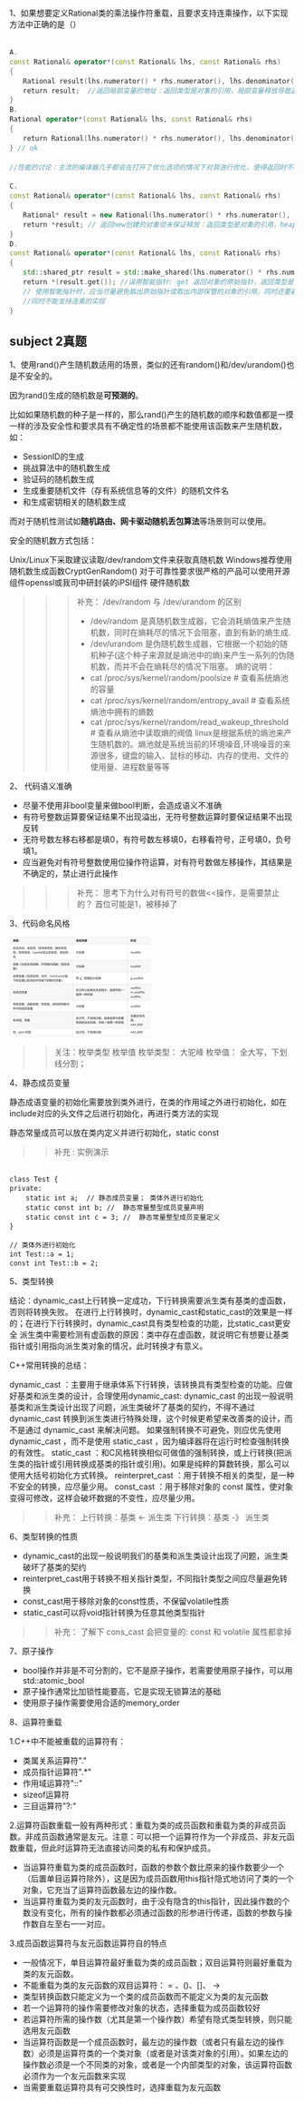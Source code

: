 # 



##


1、如果想要定义Rational类的乘法操作符重载，且要求支持连乘操作，以下实现方法中正确的是（）

```  c++

A.
const Rational& operator*(const Rational& lhs, const Rational& rhs)
{
　　Rational result(lhs.numerator() * rhs.numerator(), lhs.denominator() * rhs.denominator());
　　return result;  //返回局部变量的地址：返回类型是对象的引用，局部变量释放导致返回引用悬空
}
B.
Rational operator*(const Rational& lhs, const Rational& rhs)
{
　　return Rational(lhs.numerator() * rhs.numerator(), lhs.denominator() * rhs.denominator());
} // ok   

//性能的讨论：主流的编译器几乎都会在打开了优化选项的情况下对其进行优化，使得返回时不发生对象拷贝。

C.
const Rational& operator*(const Rational& lhs, const Rational& rhs)
{
　　Rational* result = new Rational(lhs.numerator() * rhs.numerator(), lhs.denominator() * rhs.denominator());
　　return *result; // 返回new创建的对象但未保证释放：返回类型是对象的引用，heap上对象不会悬空；但Rational c = a * b 会导致a*b的临时对象的指针丢失，造成内存泄漏；同时，禁止将局部变量的地址返回到其作用域以外。
}
D.
const Rational& operator*(const Rational& lhs, const Rational& rhs)
{
　　std::shared_ptr result = std::make_shared(lhs.numerator() * rhs.numerator(), lhs.denominator() * rhs.denominator());
　　return *(result.get()); //误用智能指针: get 返回对象的原始指针，返回类型是引用，管理指针计数器不会增加1，导致函数结束后，指向悬空了。 
　　// 使用智能指针时，应当尽量避免取出原始指针或取出内部保管的对象的引用，同时还要避免使用智能指针类型的引用。只有这样才能充分发挥智能指针自动管理生命周期的作用，减少编码错误. 
　　//同时不能支持连乘的实现
}

```



## subject 2真题 

1、使用rand()产生随机数适用的场景，类似的还有random()和/dev/urandom()也是不安全的。

因为rand()生成的随机数是**可预测的**。

比如如果随机数的种子是一样的，那么rand()产生的随机数的顺序和数值都是一摸一样的涉及安全性和要求具有不确定性的场景都不能使用该函数来产生随机数，如：

* SessionID的生成
* 挑战算法中的随机数生成
* 验证码的随机数生成
* 生成重要随机文件（存有系统信息等的文件）的随机文件名
* 和生成密钥相关的随机数生成

而对于随机性测试如**随机路由、网卡驱动随机丢包算法**等场景则可以使用。

安全的随机数方式包括：

Unix/Linux下采取建议读取/dev/random文件来获取真随机数
Windows推荐使用随机数生成函数CryptGenRandom()
对于可靠性要求很严格的产品可以使用开源组件openssl或我司中研封装的iPSI组件
硬件随机数

>>> 补充： 
>>> /dev/random 与 /dev/urandom 的区别
>>> * /dev/random 是真随机数生成器，它会消耗熵值来产生随机数，同时在熵耗尽的情况下会阻塞，直到有新的熵生成.
>>> * /dev/urandom 是伪随机数生成器，它根据一个初始的随机种子(这个种子来源就是熵池中的熵)来产生一系列的伪随机数，而并不会在熵耗尽的情况下阻塞。
>>> 熵的说明：
>>> * cat /proc/sys/kernel/random/poolsize  # 查看系统熵池的容量
>>> * cat /proc/sys/kernel/random/entropy_avail  # 查看系统熵池中拥有的熵数
>>> * cat /proc/sys/kernel/random/read_wakeup_threshold  # 查看从熵池中读取熵的阀值
>>> linux是根据系统的熵池来产生随机数的。熵池就是系统当前的环境噪音,环境噪音的来源很多，键盘的输入、鼠标的移动、内存的使用、文件的使用量、进程数量等等

  

2、 代码语义准确

* 尽量不使用非bool变量来做bool判断，会造成语义不准确
* 有符号整数运算要保证结果不出现溢出，无符号整数运算时要保证结果不出现反转
* 无符号数左移右移都是填0，有符号数左移填0，右移看符号，正号填0，负号填1。
* 应当避免对有符号整数使用位操作符运算，对有符号数做左移操作，其结果是不确定的，禁止进行此操作

>>> 补充：
>>> 思考下为什么对有符号的数做<<操作，是需要禁止的？ 首位可能是1，被移掉了


3、代码命名风格

![name regular](../img/name_regular.png)

>>关注：枚举类型 枚举值
>> 枚举类型： 大驼峰
>> 枚举值：  全大写，下划线分割；  


4、静态成员变量

静态成语变量的初始化需要放到类外进行，在类的作用域之外进行初始化，如在include对应的头文件之后进行初始化，再进行类方法的实现

静态常量成员可以放在类内定义并进行初始化，static const

>>补充 : 实例演示

```

class Test {
private:
    static int a;  // 静态成员变量； 类体外进行初始化
    static const int b; //  静态常量整型成员变量声明
    static const int c = 3; //  静态常量整型成员变量定义
}

// 类体外进行初始化
int Test::a = 1;
const int Test::b = 2;

```


5、类型转换

结论：dynamic_cast上行转换一定成功，下行转换需要派生类有基类的虚函数，否则将转换失败。
在进行上行转换时，dynamic_cast和static_cast的效果是一样的；在进行下行转换时，dynamic_cast具有类型检查的功能，比static_cast更安全
派生类中需要检测有虚函数的原因：类中存在虚函数，就说明它有想要让基类指针或引用指向派生类对象的情况，此时转换才有意义。

C++常用转换的总结：

dynamic_cast ：主要用于继承体系下行转换，该转换具有类型检查的功能。应做好基类和派生类的设计，合理使用dynamic_cast:
dynamic_cast 的出现一般说明基类和派生类设计出现了问题，派生类破坏了基类的契约，不得不通过 dynamic_cast 转换到派生类进行特殊处理，这个时候更希望来改善类的设计，而不是通过 dynamic_cast 来解决问题。
如果强制转换不可避免，则应优先使用 dynamic_cast ，而不是使用 static_cast ，因为编译器将在运行时检查强制转换的有效性。
static_cast ：和C风格转换相似可做值的强制转换，或上行转换(把派生类的指针或引用转换成基类的指针或引用)。如果是纯粹的算数转换，那么可以使用大括号初始化方式转换。
reinterpret_cast ：用于转换不相关的类型，是一种不安全的转换，应尽量少用。
const_cast ：用于移除对象的 const 属性，使对象变得可修改，这样会破坏数据的不变性，应尽量少用。

>> 补充：
>> 上行转换：基类 <- 派生类      下行转换：基类 -》 派生类 


6、类型转换的性质

* dynamic_cast的出现一般说明我们的基类和派生类设计出现了问题，派生类破坏了基类的契约
* reinterpret_cast用于转换不相关指针类型，不同指针类型之间应尽量避免转换
* const_cast用于移除对象的const性质，不保留volatile性质
* static_cast可以将void指针转换为任意其他类型指针

>> 补充： 了解下 cons_cast  会把变量的: const 和  volatile 属性都拿掉


7、原子操作

* bool操作并非是不可分割的，它不是原子操作，若需要使用原子操作，可以用std::atomic_bool
* 原子操作通常比加锁性能要高，它是实现无锁算法的基础
* 使用原子操作需要使用合适的memory_order

8、运算符重载

1.C++中不能被重载的运算符有：
* 类属关系运算符"."
* 成员指针运算符".*"
* 作用域运算符"::"
* sizeof运算符
* 三目运算符"?:"
  
2.运算符函数重载一般有两种形式：重载为类的成员函数和重载为类的非成员函数。非成员函数通常是友元。注意：可以把一个运算符作为一个非成员、非友元函数重载，但此时运算符无法直接访问类的私有和保护成员。
* 当运算符重载为类的成员函数时，函数的参数个数比原来的操作数要少一个（后置单目运算符除外），这是因为成员函数用this指针隐式地访问了类的一个对象，它充当了运算符函数最左边的操作数。
* 当运算符重载为类的友元函数时，由于没有隐含的this指针，因此操作数的个数没有变化，所有的操作数都必须通过函数的形参进行传递，函数的参数与操作数自左至右一一对应。

3.成员函数运算符与友元函数运算符自的特点
* 一般情况下，单目运算符最好重载为类的成员函数；双目运算符则最好重载为类的友元函数。
* 不能重载为类的友元函数的双目运算符： = 、()、[]、 ->
* 类型转换函数只能定义为一个类的成员函数而不能定义为类的友元函数
* 若一个运算符的操作需要修改对象的状态，选择重载为成员函数较好
* 若运算符所需的操作数（尤其是第一个操作数）希望有隐式类型转换，则只能选用友元函数
* 当运算符函数是一个成员函数时，最左边的操作数（或者只有最左边的操作数）必须是运算符类的一个类对象（或者是对该类对象的引用）。如果左边的操作数必须是一个不同类的对象，或者是一个内部类型的对象，该运算符函数必须作为一个友元函数来实现
* 当需要重载运算符具有可交换性时，选择重载为友元函数









